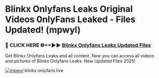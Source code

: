 # Blinkx Onlyfans Leaks Original Videos 0nlyFans Leaked - Files Updated! (mpwyl)

<h3>🔴 CLICK HERE 🌐==►► <a href="https://tinyurl.com/2jnfzry5" rel="nofollow">Blinkx Onlyfans Leaks Updated Files</a></h3>

Get Blinkx Onlyfans Leaks and all content. Now you can access all videos and pictures of Blinkx Onlyfans Leaks. New Updated Files 2025!

[![mpwyl](https://i.imgur.com/GyGTBgg.gif)](https://tinyurl.com/2jnfzry5)
blinkx onlyfans live